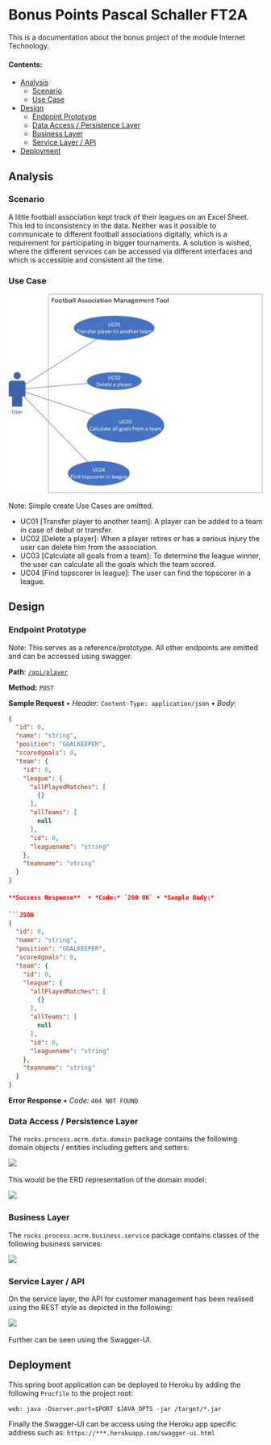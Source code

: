 # Bonus Points Pascal Schaller FT2A

This is a documentation about the bonus project of the module Internet Technology.



#### Contents:
- [Analysis](#analysis)
  - [Scenario](#scenario)
  - [Use Case](#use-case)
- [Design](#design)
  - [Endpoint Prototype](#endpoint-prototype)
  - [Data Access / Persistence Layer](#data-access--persistence-layer)
  - [Business Layer](#business-layer)
  - [Service Layer / API](#service-layer--api)
- [Deployment](#deployment)

## Analysis

### Scenario

A little football association kept track of their leagues on an Excel Sheet. This led to inconsistency in the data. Neither was it possible to communicate to different football associations digitally, which is a requirement for participating in bigger tournaments. A solution is wished, where the different services can be accessed via different interfaces and which is accessible and consistent all the time.

### Use Case
![](images/Football.jpg)

Note: Simple create Use Cases are omitted.

- UC01 [Transfer player to another team]: A player can be added to a team in case of debut or transfer. 
- UC02 [Delete a player]: When a player retires or has a serious injury the user can delete him from the association.
- UC03 [Calculate all goals from a team]: To determine the league winner, the user can calculate all the goals which the team scored.
- UC04 [Find topscorer in league]: The user can find the topscorer in a league.

## Design

### Endpoint Prototype

Note: This serves as a reference/prototype. All other endpoints are omitted and can be accessed using swagger.

**Path**: [`/api/player`](/api/customer) 

**Method:** `POST`

**Sample Request**  • *Header:* `Content-Type: application/json` • *Body:*

```JSON
{
  "id": 0,
  "name": "string",
  "position": "GOALKEEPER",
  "scoredgoals": 0,
  "team": {
    "id": 0,
    "league": {
      "allPlayedMatches": [
        {}
      ],
      "allTeams": [
        null
      ],
      "id": 0,
      "leaguename": "string"
    },
    "teamname": "string"
  }
}
  
**Success Response**  • *Code:* `200 OK` • *Sample Body:*

```JSON
{
  "id": 0,
  "name": "string",
  "position": "GOALKEEPER",
  "scoredgoals": 0,
  "team": {
    "id": 0,
    "league": {
      "allPlayedMatches": [
        {}
      ],
      "allTeams": [
        null
      ],
      "id": 0,
      "leaguename": "string"
    },
    "teamname": "string"
  }
}
```

**Error Response** • *Code:* `404 NOT FOUND`

### Data Access / Persistence Layer

The `rocks.process.acrm.data.domain` package contains the following domain objects / entities including getters and setters:

![](images/A-CRM-Domain-Model.png)

This would be the ERD representation of the domain model:

![](images/A-CRM-ERD.png)

### Business Layer

The `rocks.process.acrm.business.service` package contains classes of the following business services:

![](images/business-service.png)


### Service Layer / API

On the service layer, the API for customer management has been realised using the REST style as depicted in the following:

![](images/api-endpoint-vp.png)

Further can be seen using the Swagger-UI.

## Deployment

This spring boot application can be deployed to Heroku by adding the following `Procfile` to the project root:
```console
web: java -Dserver.port=$PORT $JAVA_OPTS -jar /target/*.jar
```

Finally the Swagger-UI can be access using the Heroku app specific address such as: `https://***.herokuapp.com/swagger-ui.html`

